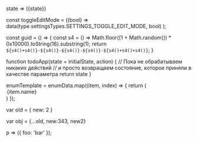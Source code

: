 state => ({state})

const toggleEditMode = ((bool) =>
  data(type.settingsTypes.SETTINGS_TOGGLE_EDIT_MODE, bool)
);

const guid = () => {
  const s4 = () => Math.floor((1 + Math.random()) * 0x10000).toString(16).substring(1);
  return `${s4()+s4()}-${s4()}-${s4()}-${s4()}-${s4()+s4()+s4()}`;
}

function todoApp(state = initialState, action) {
// Пока не обрабатываем никаких действий
// и просто возвращаем состояние, которое приняли в качестве параметра
return state
}

enumTemplate = enumData.map((item, index) => {
  return (<option key={index} value={item.value}>{item.name}</option>)
});

var old = {
  new: 2
}

var obj = {...old, new:343, new2}

p => ({ foo: 'bar' });
